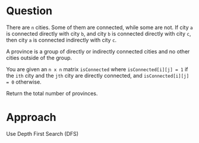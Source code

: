 # Question
There are ```n``` cities. Some of them are connected, while some are not. 
If city ```a ```is connected directly with city ```b```, and city ```b``` is connected directly with city ```c```, then city ```a``` is connected indirectly with city ```c```.

A province is a group of directly or indirectly connected cities and no other cities outside of the group.

You are given an ```n x n``` matrix ```isConnected``` where ```isConnected[i][j] = 1``` if the ```ith``` city and the ```jth``` city are directly connected, and ```isConnected[i][j] = 0``` otherwise.

Return the total number of provinces.

 # Approach
 Use Depth First Search (DFS)
 
